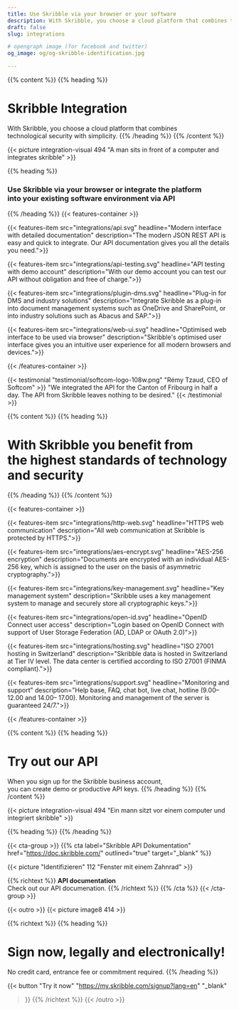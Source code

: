 ```yaml
---
title: Use Skribble via your browser or your software
description: With Skribble, you choose a cloud platform that combines technological security with simplicity. Sign now, legally and electronically!
draft: false
slug: integrations

# opengraph image (for facebook and twitter)
og_image: og/og-skribble-identification.jpg

---
```


{{% content %}}
{{% heading %}}
# Skribble Integration
With Skribble, you choose a cloud platform that combines <br class="hide-for-mobile">technological security with simplicity.
{{% /heading %}}
{{% /content %}}

{{< picture integration-visual 494 "A man sits in front of a computer and integrates skribble" >}}

{{% heading %}}
### Use Skribble via your browser or integrate the platform <br class="hide-for-mobile">into your existing software environment via API
{{% /heading %}}
{{< features-container >}}

 {{< features-item src="integrations/api.svg" 
    headline="Modern interface with detailed documentation" 
    description="The modern JSON REST API is easy and quick to integrate. Our API documentation gives you all the details you need.">}}

 {{< features-item src="integrations/api-testing.svg" 
    headline="API testing with demo account" 
    description="With our demo account you can test our API without obligation and free of charge.">}}

  {{< features-item src="integrations/plugin-dms.svg" 
    headline="Plug-in for DMS and industry solutions" 
    description="Integrate Skribble as a plug-in into document management systems such as OneDrive and SharePoint, or into industry solutions such as Abacus and SAP.">}}

  {{< features-item src="integrations/web-ui.svg" 
    headline="Optimised web interface to be used via browser" 
    description="Skribble's optimised user interface gives you an intuitive user experience for all modern browsers and devices.">}}

{{< /features-container >}}

[//]: # (--------------------------------------------------------------------------------------------------------------)

{{< testimonial "testimonial/softcom-logo-108w.png" "Rémy Tzaud, CEO of Softcom" >}}
"We integrated the API for the Canton of Fribourg in half a day. The API from Skribble leaves nothing to be desired." 
{{< /testimonial >}}

[//]: # (--------------------------------------------------------------------------------------------------------------)

{{% content %}}
{{% heading %}}
# With Skribble you benefit from <br class="hide-for-mobile">the highest standards of technology <br class="hide-for-mobile">and security
{{% /heading %}}
{{% /content %}}

{{< features-container >}}

  {{< features-item src="integrations/http-web.svg" 
    headline="HTTPS web communication" 
    description="All web communication at Skribble is protected by HTTPS.">}}

  {{< features-item src="integrations/aes-encrypt.svg" 
    headline="AES-256 encryption" 
    description="Documents are encrypted with an individual AES-256 key, which is assigned to the user on the basis of asymmetric cryptography.">}}

  {{< features-item src="integrations/key-management.svg" 
    headline="Key management system" 
    description="Skribble uses a key management system to manage and securely store all cryptographic keys.">}}

  {{< features-item src="integrations/open-id.svg" 
    headline="OpenID Connect user access" 
    description="Login based on OpenID Connect with support of User Storage Federation (AD, LDAP or OAuth 2.0)">}}

  {{< features-item src="integrations/hosting.svg" 
    headline="ISO 27001 hosting in Switzerland" 
    description="Skribble data is hosted in Switzerland at Tier IV level. The data center is certified according to ISO 27001 (FINMA compliant).">}}

  {{< features-item src="integrations/support.svg" 
    headline="Monitoring and support" 
    description="Help base, FAQ, chat bot, live chat, hotline (9.00–  12.00 and 14.00– 17.00). Monitoring and management of the server is guaranteed 24/7.">}}

{{< /features-container >}}

[//]: # (--------------------------------------------------------------------------------------------------------------)

{{% content %}}
{{% heading %}}
# Try out our API
When you sign up for the Skribble business account, <br class="hide-for-mobile">you can create demo or productive API keys. 
{{% /heading %}}
{{% /content %}}

{{< picture integration-visual 494 "Ein mann sitzt vor einem computer und integriert skribble" >}}

{{% heading %}}
{{% /heading %}}

[//]: # (--------------------------------------------------------------------------------------------------------------)

{{< cta-group >}}
{{% cta
  label="Skribble API Dokumentation"
  href="https://doc.skribble.com/"
  outlined="true"
  target="_blank"
%}}

{{< picture "Identifizieren" 112 "Fenster mit einem Zahnrad" >}}

{{% richtext %}}
**API documentation**<br>
Check out our API documenation.
{{% /richtext %}}
{{% /cta %}}
{{< /cta-group >}}

[//]: # (--------------------------------------------------------------------------------------------------------------)

{{< outro >}}
{{< picture image8 414 >}}

{{% richtext %}}
{{% heading %}}
# Sign now, legally and electronically!
No credit card, entrance fee or commitment required.
{{% /heading %}}

{{< button
  "Try it now"
  "https://my.skribble.com/signup?lang=en"
  "_blank"
>}}
{{% /richtext %}}
{{< /outro >}}
